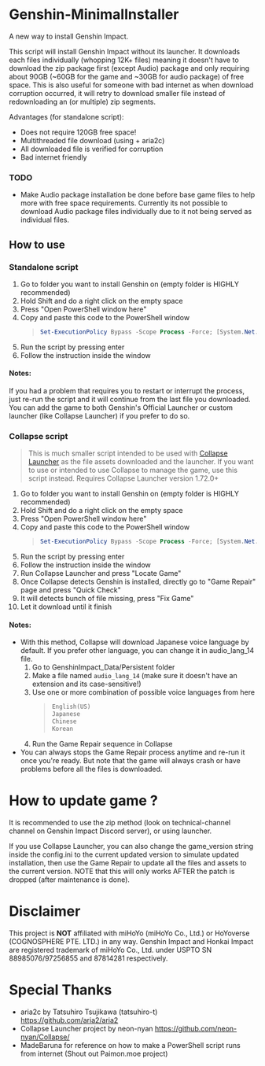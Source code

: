 # Genshin-MinimalInstaller

A new way to install Genshin Impact.

This script will install Genshin Impact without its launcher. It downloads each files individually (whopping 12K+ files) meaning it doesn't have to download the zip package first (except Audio) package and only requiring about 90GB (~60GB for the game and ~30GB for audio package) of free space. This is also useful for someone with bad internet as when download corruption occurred, it will retry to download smaller file instead of redownloading an (or multiple) zip segments.

Advantages (for standalone script):
 - Does not require 120GB free space!
 - Multithreaded file download (using + aria2c)
 - All downloaded file is verified for corruption
 - Bad internet friendly

### TODO
 - Make Audio package installation be done before base game files to help more with free space requirements. Currently its not possible to download Audio package files individually due to it not being served as individual files.

## How to use 
### Standalone script
1. Go to folder you want to install Genshin on (empty folder is HIGHLY recommended)
2. Hold Shift and do a right click on the empty space
3. Press "Open PowerShell window here"
4. Copy and paste this code to the PowerShell window
    > ```powershell
    > Set-ExecutionPolicy Bypass -Scope Process -Force; [System.Net.ServicePointManager]::SecurityProtocol = [System.Net.ServicePointManager]::SecurityProtocol -bor 3072; iex "&{$((New-Object System.Net.WebClient).DownloadString('https://github.com/bagusnl/Genshin-MinimalInstaller/raw/main/script-standalone.ps1'))} global"
    >```
5. Run the script by pressing enter
6. Follow the instruction inside the window

#### Notes:
If you had a problem that requires you to restart or interrupt the process, just re-run the script and it will continue from the last file you downloaded.
You can add the game to both Genshin's Official Launcher or custom launcher (like Collapse Launcher) if you prefer to do so.

### Collapse script
> This is much smaller script intended to be used with [Collapse Launcher](https://github.com/neon-nyan/Collapse/) as the file assets downloaded and the launcher.
> If you want to use or intended to use Collapse to manage the game, use this script instead.
> Requires Collapse Launcher version 1.72.0+

1. Go to folder you want to install Genshin on (empty folder is HIGHLY recommended)
2. Hold Shift and do a right click on the empty space
3. Press "Open PowerShell window here"
4. Copy and paste this code to the PowerShell window
   > ```powershell
   > Set-ExecutionPolicy Bypass -Scope Process -Force; [System.Net.ServicePointManager]::SecurityProtocol = [System.Net.ServicePointManager]::SecurityProtocol -bor 3072; iex "&{$((New-Object System.Net.WebClient).DownloadString('https://github.com/bagusnl/Genshin-MinimalInstaller/raw/main/script-collapse.ps1'))} global"
   >```
5. Run the script by pressing enter
6. Follow the instruction inside the window
7. Run Collapse Launcher and press "Locate Game"
8. Once Collapse detects Genshin is installed, directly go to "Game Repair" page and press "Quick Check"
9. It will detects bunch of file missing, press "Fix Game"
10. Let it download until it finish

#### Notes:
- With this method, Collapse will download Japanese voice language by default. If you prefer other language, you can change it in audio_lang_14 file.
  1. Go to GenshinImpact_Data/Persistent folder
  2. Make a file named `audio_lang_14` (make sure it doesn't have an extension and its case-sensitive!)
  3. Use one or more combination of possible voice languages from here
     > ```powershell
     > English(US)
     > Japanese
     > Chinese
     > Korean
     > ```
  4. Run the Game Repair sequence in Collapse
- You can always stops the Game Repair process anytime and re-run it once you're ready. But note that the game will always crash or have problems before all the files is downloaded.

# How to update game ?
It is recommended to use the zip method (look on technical-channel channel on Genshin Impact Discord server), or using launcher.

If you use Collapse Launcher, you can also change the game_version string inside the config.ini to the current updated version to simulate updated installation, then use the Game Repair to update all the files and assets to the current version. NOTE that this will only works AFTER the patch is dropped (after maintenance is done).

# Disclaimer
This project is **NOT** affiliated with miHoYo (miHoYo Co., Ltd.) or HoYoverse (COGNOSPHERE PTE. LTD.) in any way. Genshin Impact and Honkai Impact are registered trademark of miHoYo Co., Ltd. under USPTO SN 88985076/97256855 and 87814281 respectively.

# Special Thanks
- aria2c by Tatsuhiro Tsujikawa (tatsuhiro-t) https://github.com/aria2/aria2
- Collapse Launcher project by neon-nyan https://github.com/neon-nyan/Collapse/
- MadeBaruna for reference on how to make a PowerShell script runs from internet (Shout out Paimon.moe project)
